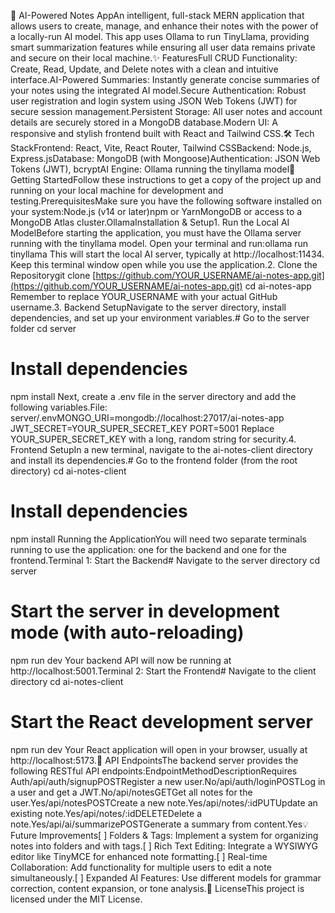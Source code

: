 🧠 AI-Powered Notes AppAn intelligent, full-stack MERN application that allows users to create, manage, and enhance their notes with the power of a locally-run AI model. This app uses Ollama to run TinyLlama, providing smart summarization features while ensuring all user data remains private and secure on their local machine.✨ FeaturesFull CRUD Functionality: Create, Read, Update, and Delete notes with a clean and intuitive interface.AI-Powered Summaries: Instantly generate concise summaries of your notes using the integrated AI model.Secure Authentication: Robust user registration and login system using JSON Web Tokens (JWT) for secure session management.Persistent Storage: All user notes and account details are securely stored in a MongoDB database.Modern UI: A responsive and stylish frontend built with React and Tailwind CSS.🛠️ Tech StackFrontend: React, Vite, React Router, Tailwind CSSBackend: Node.js, Express.jsDatabase: MongoDB (with Mongoose)Authentication: JSON Web Tokens (JWT), bcryptAI Engine: Ollama running the tinyllama model🚀 Getting StartedFollow these instructions to get a copy of the project up and running on your local machine for development and testing.PrerequisitesMake sure you have the following software installed on your system:Node.js (v14 or later)npm or YarnMongoDB or access to a MongoDB Atlas cluster.OllamaInstallation & Setup1. Run the Local AI ModelBefore starting the application, you must have the Ollama server running with the tinyllama model. Open your terminal and run:ollama run tinyllama
This will start the local AI server, typically at http://localhost:11434. Keep this terminal window open while you use the application.2. Clone the Repositorygit clone [https://github.com/YOUR_USERNAME/ai-notes-app.git](https://github.com/YOUR_USERNAME/ai-notes-app.git)
cd ai-notes-app
Remember to replace YOUR_USERNAME with your actual GitHub username.3. Backend SetupNavigate to the server directory, install dependencies, and set up your environment variables.# Go to the server folder
cd server

# Install dependencies
npm install
Next, create a .env file in the server directory and add the following variables.File: server/.envMONGO_URI=mongodb://localhost:27017/ai-notes-app
JWT_SECRET=YOUR_SUPER_SECRET_KEY
PORT=5001
Replace YOUR_SUPER_SECRET_KEY with a long, random string for security.4. Frontend SetupIn a new terminal, navigate to the ai-notes-client directory and install its dependencies.# Go to the frontend folder (from the root directory)
cd ai-notes-client

# Install dependencies
npm install
Running the ApplicationYou will need two separate terminals running to use the application: one for the backend and one for the frontend.Terminal 1: Start the Backend# Navigate to the server directory
cd server

# Start the server in development mode (with auto-reloading)
npm run dev
Your backend API will now be running at http://localhost:5001.Terminal 2: Start the Frontend# Navigate to the client directory
cd ai-notes-client

# Start the React development server
npm run dev
Your React application will open in your browser, usually at http://localhost:5173.📡 API EndpointsThe backend server provides the following RESTful API endpoints:EndpointMethodDescriptionRequires Auth/api/auth/signupPOSTRegister a new user.No/api/auth/loginPOSTLog in a user and get a JWT.No/api/notesGETGet all notes for the user.Yes/api/notesPOSTCreate a new note.Yes/api/notes/:idPUTUpdate an existing note.Yes/api/notes/:idDELETEDelete a note.Yes/api/ai/summarizePOSTGenerate a summary from content.Yes💡 Future Improvements[ ] Folders & Tags: Implement a system for organizing notes into folders and with tags.[ ] Rich Text Editing: Integrate a WYSIWYG editor like TinyMCE for enhanced note formatting.[ ] Real-time Collaboration: Add functionality for multiple users to edit a note simultaneously.[ ] Expanded AI Features: Use different models for grammar correction, content expansion, or tone analysis.📄 LicenseThis project is licensed under the MIT License.
